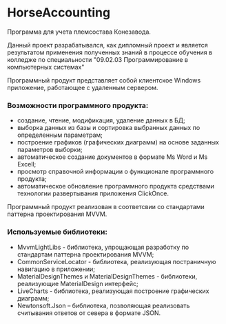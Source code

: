 # HorseAccounting
Программа для учета племсостава Конезавода.

Данный проект разрабатывался, как дипломный проект и является результатом применения полученных знаний в процессе обучения в колледже 
по специальности "09.02.03 Программирование в компьютерных системах"

Программный продукт представляет собой клиентское Windows приложение, работающее с удаленным сервером.

### Возможности программного продукта:
* создание, чтение, модификация, удаление данных в БД;
* выборка данных из базы и сортировка выбранных данных по определенным параметрам;
* построение графиков (графических диаграмм) на основе заданных параметров выборки;
* автоматическое создание документов в формате Ms Word и Ms Excell;
* просмотр справочной информации о функционале программного продукта;
* автоматическое обновление программного продукта средствами технологии развертывания приложения ClickOnce.

Программный продукт реализован в соответсвии со стандартами паттерна проектирования MVVM.

### Используемые библиотеки:
* MvvmLightLibs - библиотека, упрощающая разработку по стандартам паттерна проектирования MVVM;
* CommonServiceLocator - библиотека, реализующая постраничную навигацию в приложении;
* MaterialDesignThemes и MaterialDesignThemes - библиотеки, реализующие MaterialDesign интерфейс;
* LiveCharts - библиотека, реализующая построение графических диаграмм;
* Newtonsoft.Json – библиотека, позволяющая реализовать считывания ответов от севера в формате JSON.
